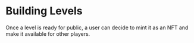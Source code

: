 # Building Levels

Once a level is ready for public, a user can decide to mint it as an NFT and make it available for other players.

